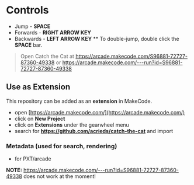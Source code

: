  


# Controls
* Jump - **SPACE**
* Forwards - **RIGHT ARROW KEY**
* Backwards - **LEFT ARROW KEY**
** To double-jump, double click the **SPACE** bar.


> Open Catch the Cat at https://arcade.makecode.com/S96881-72727-87360-49338 or https://arcade.makecode.com/---run?id=S96881-72727-87360-49338


## Use as Extension
This repository can be added as an **extension** in MakeCode.
* open [https://arcade.makecode.com/](https://arcade.makecode.com/)
* click on **New Project**
* click on **Extensions** under the gearwheel menu
* search for **https://github.com/acrieds/catch-the-cat** and import



### Metadata (used for search, rendering)
* for PXT/arcade
<script src="https://makecode.com/gh-pages-embed.js"></script><script>makeCodeRender("{{ site.makecode.home_url }}", "{{ site.github.owner_name }}/{{ site.github.repository_name }}");</script>


**__NOTE__:**
https://arcade.makecode.com/---run?id=S96881-72727-87360-49338 does not work at the moment!
